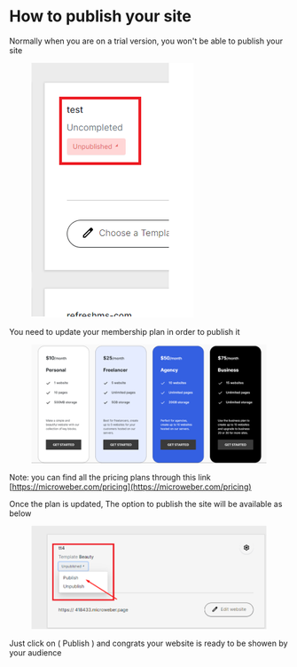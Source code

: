 # How to publish your site

Normally when you are on a trial version, you won't be able to publish your site&#x20;

<figure><img src=".gitbook/assets/image.png" alt=""><figcaption></figcaption></figure>

You need to update your membership plan in order to publish it&#x20;

<figure><img src=".gitbook/assets/image (1).png" alt=""><figcaption></figcaption></figure>

Note: you can find all the pricing plans through this link [https://microweber.com/pricing](https://microweber.com/pricing)

Once the plan is updated, The option to publish the site will be available as below

<figure><img src=".gitbook/assets/image (2).png" alt=""><figcaption></figcaption></figure>

Just click on ( Publish ) and congrats your website is ready to be showen by your audience&#x20;
